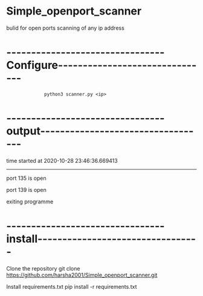 # Simple_openport_scanner
bulid for open ports scanning of any ip address


# --------------------------------Configure-------------------------------
                  
                  python3 scanner.py <ip>
                   
# --------------------------------output----------------------------------

time started at 2020-10-28 23:46:36.669413
__________________________________________________
port 135 is open

port 139 is open

exiting programme


# --------------------------------install---------------------------------

Clone the repository git clone https://github.com/harsha2001/Simple_openport_scanner.git


Install requirements.txt pip install -r requirements.txt
